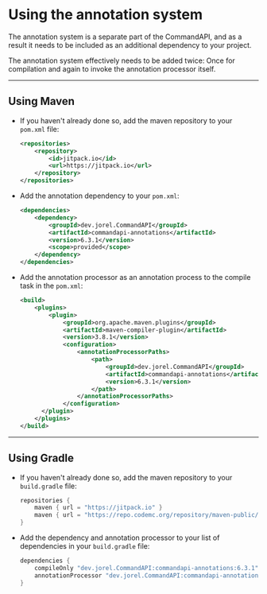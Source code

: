 # Using the annotation system

The annotation system is a separate part of the CommandAPI, and as a result it needs to be included as an additional dependency to your project. 

The annotation system effectively needs to be added twice: Once for compilation and again to invoke the annotation processor itself.

-----

## Using Maven

- If you haven't already done so, add the maven repository to your `pom.xml` file:

  ```xml
  <repositories>
      <repository>
          <id>jitpack.io</id>
          <url>https://jitpack.io</url>
      </repository>
  </repositories>
  ```

- Add the annotation dependency to your `pom.xml`:

  ```xml
  <dependencies>
      <dependency>
          <groupId>dev.jorel.CommandAPI</groupId>
          <artifactId>commandapi-annotations</artifactId>
          <version>6.3.1</version>
          <scope>provided</scope>
      </dependency>
  </dependencies>
  ```

- Add the annotation processor as an annotation process to the compile task in the `pom.xml`:

  ```xml
  <build>
      <plugins>
          <plugin>
              <groupId>org.apache.maven.plugins</groupId>
              <artifactId>maven-compiler-plugin</artifactId>
              <version>3.8.1</version>
              <configuration>
                  <annotationProcessorPaths>
                      <path>
                          <groupId>dev.jorel.CommandAPI</groupId>
                          <artifactId>commandapi-annotations</artifactId>
                          <version>6.3.1</version>
                      </path>
                  </annotationProcessorPaths>
              </configuration>
        </plugin>
      </plugins>
  </build>
  ```

-----

## Using Gradle

- If you haven't already done so, add the maven repository to your `build.gradle` file:

  ```gradle
  repositories {
      maven { url = "https://jitpack.io" }
      maven { url = "https://repo.codemc.org/repository/maven-public/" }
  }
  ```

- Add the dependency and annotation processor to your list of dependencies in your `build.gradle` file:

  ```gradle
  dependencies {
      compileOnly "dev.jorel.CommandAPI:commandapi-annotations:6.3.1"
      annotationProcessor "dev.jorel.CommandAPI:commandapi-annotations:6.3.1"
  }
  ```

  